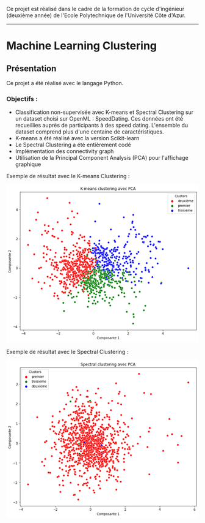 Ce projet est réalisé dans le cadre de la formation de cycle d'ingénieur (deuxième année) de l'Ecole Polytechnique de l'Université Côte d'Azur.
***
# Machine Learning Clustering

## Présentation
Ce projet a été réalisé avec le langage Python.

### Objectifs :
* Classification non-supervisée avec K-means et Spectral Clustering sur un dataset choisi sur OpenML : SpeedDating. Ces données ont été recueillies auprès de participants à des speed dating. L'ensemble du dataset comprend plus d'une centaine de caractéristiques.
* K-means a été réalisé avec la version Scikit-learn
* Le Spectral Clustering a été entièrement codé
* Implémentation des connectivity graph
* Utilisation de la Principal Component Analysis (PCA) pour l'affichage graphique

Exemple de résultat avec le K-means Clustering :

![alt text](https://github.com/JulienChoukroun/Machine-Learning-Clustering-Python/blob/main/Images/K-means.png "K-means Clustering")

Exemple de résultat avec le Spectral Clustering :

![alt text](https://github.com/JulienChoukroun/Machine-Learning-Clustering-Python/blob/main/Images/Spectral_Clustering.png "Spectral Clustering")
